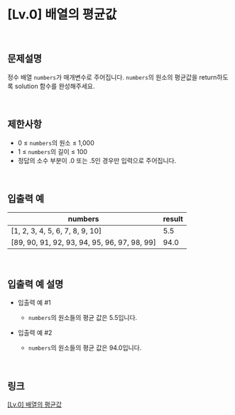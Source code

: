 # [Lv.0] 배열의 평균값

<br>

## 문제설명
정수 배열 `numbers`가 매개변수로 주어집니다. `numbers`의 원소의 평균값을 return하도록 solution 함수를 완성해주세요.

<br>

## 제한사항
- 0 ≤ `numbers`의 원소 ≤ 1,000
- 1 ≤ `numbers`의 길이 ≤ 100
- 정답의 소수 부분이 .0 또는 .5인 경우만 입력으로 주어집니다.

<br>

## 입출력 예
| numbers | result |
|---|---|
| [1, 2, 3, 4, 5, 6, 7, 8, 9, 10] | 5.5 |
| [89, 90, 91, 92, 93, 94, 95, 96, 97, 98, 99] | 94.0 |

<br>

## 입출력 예 설명
- 입출력 예 #1
    - `numbers`의 원소들의 평균 값은 5.5입니다.

- 입출력 예 #2
    - `numbers`의 원소들의 평균 값은 94.0입니다.

<br>

## 링크
[[Lv.0] 배열의 평균값](https://school.programmers.co.kr/learn/courses/30/lessons/120817)
